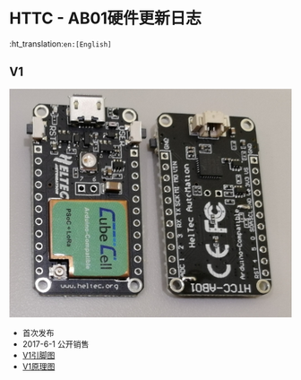# HTTC - AB01硬件更新日志
:ht_translation:`en:[English]`

## V1

![](img/hardware_update_log/01.png)

- 首次发布
- 2017-6-1 公开销售
- [V1引脚图](http://resource.heltec.cn/download/CubeCell/HTCC-AB01/HTCC-AB01_PinoutDiagram.pdf)
- [V1原理图](http://resource.heltec.cn/download/CubeCell/HTCC-AB01/HTCC-AB01_SchematicDiagram.pdf)

